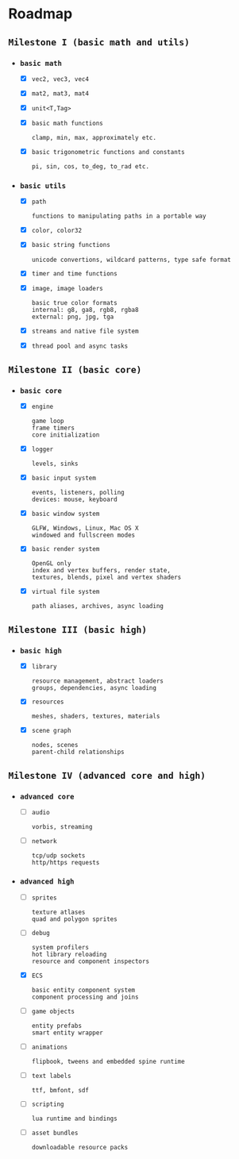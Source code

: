 # Roadmap

## `Milestone I (basic math and utils)`

- ### `basic math`

  - [x] `vec2, vec3, vec4`

  - [x] `mat2, mat3, mat4`

  - [x] `unit<T,Tag>`

  - [x] `basic math functions`
    ```
    clamp, min, max, approximately etc.
    ```

  - [x] `basic trigonometric functions and constants`
    ```
    pi, sin, cos, to_deg, to_rad etc.
    ```

- ### `basic utils`

  - [x] `path`
    ```
    functions to manipulating paths in a portable way
    ```

  - [x] `color, color32`

  - [x] `basic string functions`
    ```
    unicode convertions, wildcard patterns, type safe format
    ```

  - [x] `timer and time functions`

  - [x] `image, image loaders`
    ```
    basic true color formats
    internal: g8, ga8, rgb8, rgba8
    external: png, jpg, tga
    ```

  - [x] `streams and native file system`

  - [x] `thread pool and async tasks`

## `Milestone II (basic core)`

- ### `basic core`

  - [x] `engine`
    ```
    game loop
    frame timers
    core initialization
    ```

  - [x] `logger`
    ```
    levels, sinks
    ```

  - [x] `basic input system`
    ```
    events, listeners, polling
    devices: mouse, keyboard
    ```

  - [x] `basic window system`
    ```
    GLFW, Windows, Linux, Mac OS X
    windowed and fullscreen modes
    ```

  - [x] `basic render system`
    ```
    OpenGL only
    index and vertex buffers, render state,
    textures, blends, pixel and vertex shaders
    ```

  - [x] `virtual file system`
    ```
    path aliases, archives, async loading
    ```

## `Milestone III (basic high)`

- ### `basic high`

  - [x] `library`
    ```
    resource management, abstract loaders
    groups, dependencies, async loading
    ```

  - [x] `resources`
    ```
    meshes, shaders, textures, materials
    ```

  - [x] `scene graph`
    ```
    nodes, scenes
    parent-child relationships
    ```

## `Milestone IV (advanced core and high)`

- ### `advanced core`

  - [ ] `audio`
    ```
    vorbis, streaming
    ```
    
  - [ ] `network`
    ```
    tcp/udp sockets
    http/https requests
    ```

- ### `advanced high`

  - [ ] `sprites`
    ```
    texture atlases
    quad and polygon sprites
    ```

  - [ ] `debug`

    ```
    system profilers
    hot library reloading
    resource and component inspectors
    ```

  - [x] `ECS`
    ```
    basic entity component system
    component processing and joins
    ```

  - [ ] `game objects`

    ```
    entity prefabs
    smart entity wrapper
    ```

  - [ ] `animations`
    ```
    flipbook, tweens and embedded spine runtime
    ```

  - [ ] `text labels`
    ```
    ttf, bmfont, sdf
    ```

  - [ ] `scripting`
    ```
    lua runtime and bindings
    ```

  - [ ] `asset bundles`
    ```
    downloadable resource packs
    ```

